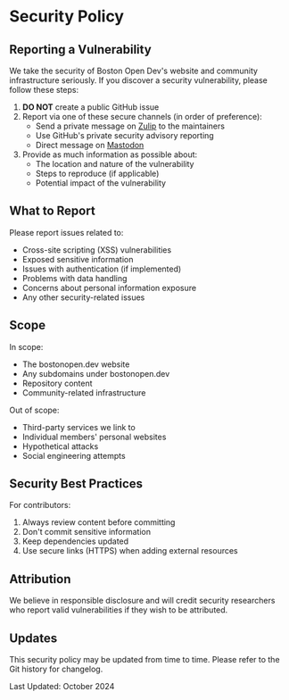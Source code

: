 # Security Policy

## Reporting a Vulnerability

We take the security of Boston Open Dev's website and community infrastructure seriously. If you discover a security vulnerability, please follow these steps:

1. **DO NOT** create a public GitHub issue
2. Report via one of these secure channels (in order of preference):
   - Send a private message on [Zulip](https://osdc.zulipchat.com/#narrow/stream/406743-boston) to the maintainers
   - Use GitHub's private security advisory reporting
   - Direct message on [Mastodon](https://floss.social/@bostonopen)
3. Provide as much information as possible about:
   - The location and nature of the vulnerability
   - Steps to reproduce (if applicable)
   - Potential impact of the vulnerability

## What to Report

Please report issues related to:

- Cross-site scripting (XSS) vulnerabilities
- Exposed sensitive information
- Issues with authentication (if implemented)
- Problems with data handling
- Concerns about personal information exposure
- Any other security-related issues

## Scope

In scope:
- The bostonopen.dev website
- Any subdomains under bostonopen.dev
- Repository content
- Community-related infrastructure

Out of scope:
- Third-party services we link to
- Individual members' personal websites
- Hypothetical attacks
- Social engineering attempts

## Security Best Practices

For contributors:
1. Always review content before committing
2. Don't commit sensitive information
3. Keep dependencies updated
4. Use secure links (HTTPS) when adding external resources

## Attribution

We believe in responsible disclosure and will credit security researchers who report valid vulnerabilities if they wish to be attributed.

## Updates

This security policy may be updated from time to time. Please refer to the Git history for changelog.

Last Updated: October 2024
